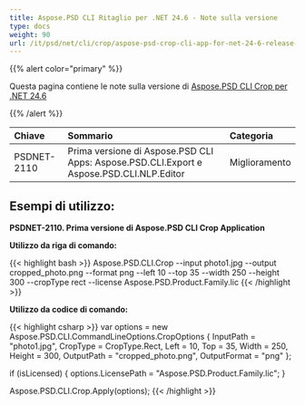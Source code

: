 ```yaml
---
title: Aspose.PSD CLI Ritaglio per .NET 24.6 - Note sulla versione
type: docs
weight: 90
url: /it/psd/net/cli/crop/aspose-psd-crop-cli-app-for-net-24-6-release-notes/
---
```


{{% alert color="primary" %}}

Questa pagina contiene le note sulla versione di [Aspose.PSD CLI Crop per .NET 24.6](https://www.nuget.org/packages/Aspose.PSD.CLI.Crop/)

{{% /alert %}}

| **Chiave**  | **Sommario**                                                                                  | **Categoria** |
|:------------|:--------------------------------------------------------------------------------------------|:-------------|
| PSDNET-2110 | Prima versione di Aspose.PSD CLI Apps: Aspose.PSD.CLI.Export e Aspose.PSD.CLI.NLP.Editor    | Miglioramento |


## **Esempi di utilizzo:**

**PSDNET-2110. Prima versione di Aspose.PSD CLI Crop Application**

**Utilizzo da riga di comando:**

{{< highlight bash >}}
Aspose.PSD.CLI.Crop --input photo1.jpg --output cropped_photo.png --format png --left 10 --top 35 --width 250 --height 300 --cropType rect --license Aspose.PSD.Product.Family.lic
{{< /highlight >}}

**Utilizzo da codice di comando:**

{{< highlight csharp >}}
var options = new Aspose.PSD.CLI.CommandLineOptions.CropOptions
{
    InputPath = "photo1.jpg",
    CropType = CropType.Rect,
    Left = 10,
    Top = 35,
    Width = 250,
    Height = 300,
    OutputPath = "cropped_photo.png",
    OutputFormat = "png"
};


if (isLicensed)
{
    options.LicensePath = "Aspose.PSD.Product.Family.lic";
}

Aspose.PSD.CLI.Crop.Apply(options);
{{< /highlight >}}
